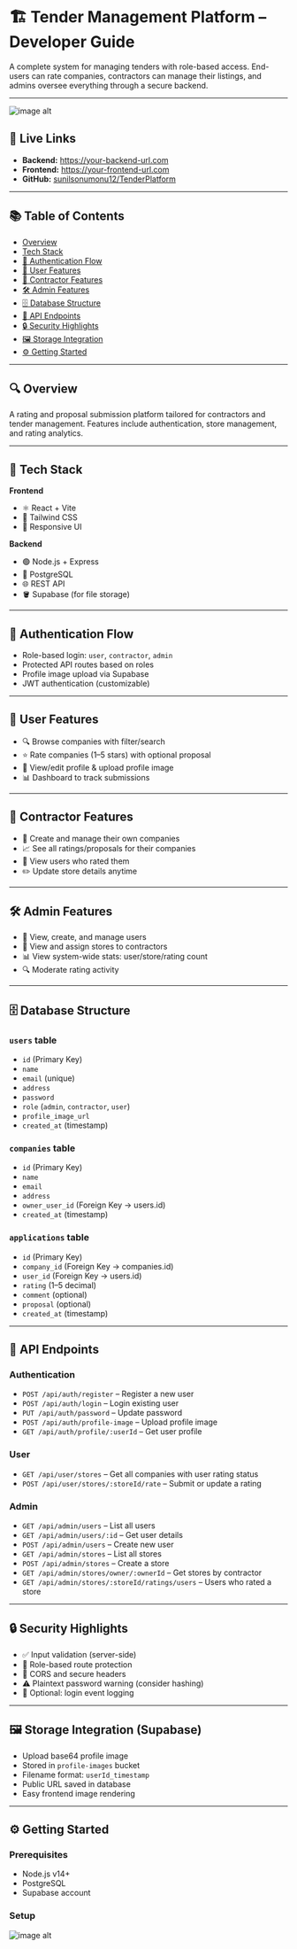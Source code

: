 # 🏗️ Tender Management Platform – Developer Guide

A complete system for managing tenders with role-based access. End-users can rate companies, contractors can manage their listings, and admins oversee everything through a secure backend.

---
![image alt](https://github.com/sunilsonumonu12/Demo/blob/b8a4a5cb29fd2d2d8f689102f7a3a9387492bb44/image2.png)
## 🚀 Live Links

- **Backend:** https://your-backend-url.com  
- **Frontend:** https://your-frontend-url.com  
- **GitHub:** [sunilsonumonu12/TenderPlatform](https://github.com/sunilsonumonu12/TenderPlatform)

---

## 📚 Table of Contents

- [Overview](#overview)  
- [Tech Stack](#tech-stack)  
- [🔐 Authentication Flow](#-authentication-flow)  
- [👤 User Features](#-user-features)  
- [🏢 Contractor Features](#-contractor-features)  
- [🛠️ Admin Features](#️-admin-features)  
- [🗄️ Database Structure](#️-database-structure)  
- [🔗 API Endpoints](#-api-endpoints)  
- [🔒 Security Highlights](#-security-highlights)  
- [🖼️ Storage Integration](#️-storage-integration)  
- [⚙️ Getting Started](#️-getting-started)

---

## 🔍 Overview

A rating and proposal submission platform tailored for contractors and tender management. Features include authentication, store management, and rating analytics.

---

## 🧱 Tech Stack

**Frontend**

- ⚛️ React + Vite  
- 🎨 Tailwind CSS  
- 📱 Responsive UI

**Backend**

- 🟢 Node.js + Express  
- 🐘 PostgreSQL  
- 🌐 REST API  
- 🪣 Supabase (for file storage)

---

## 🔐 Authentication Flow

- Role-based login: `user`, `contractor`, `admin`  
- Protected API routes based on roles  
- Profile image upload via Supabase  
- JWT authentication (customizable)

---

## 👤 User Features

- 🔍 Browse companies with filter/search  
- ⭐ Rate companies (1–5 stars) with optional proposal  
- 📝 View/edit profile & upload profile image  
- 📊 Dashboard to track submissions

---

## 🏢 Contractor Features

- 🏪 Create and manage their own companies  
- 📈 See all ratings/proposals for their companies  
- 👥 View users who rated them  
- ✏️ Update store details anytime

---

## 🛠️ Admin Features

- 👥 View, create, and manage users  
- 🏪 View and assign stores to contractors  
- 📊 View system-wide stats: user/store/rating count  
- 🔍 Moderate rating activity

---

## 🗄️ Database Structure

### `users` table

- `id` (Primary Key)  
- `name`  
- `email` (unique)  
- `address`  
- `password`  
- `role` (`admin`, `contractor`, `user`)  
- `profile_image_url`  
- `created_at` (timestamp)

### `companies` table

- `id` (Primary Key)  
- `name`  
- `email`  
- `address`  
- `owner_user_id` (Foreign Key → users.id)  
- `created_at` (timestamp)

### `applications` table

- `id` (Primary Key)  
- `company_id` (Foreign Key → companies.id)  
- `user_id` (Foreign Key → users.id)  
- `rating` (1–5 decimal)  
- `comment` (optional)  
- `proposal` (optional)  
- `created_at` (timestamp)

---

## 🔗 API Endpoints

### Authentication

- `POST /api/auth/register` – Register a new user  
- `POST /api/auth/login` – Login existing user  
- `PUT /api/auth/password` – Update password  
- `POST /api/auth/profile-image` – Upload profile image  
- `GET /api/auth/profile/:userId` – Get user profile

### User

- `GET /api/user/stores` – Get all companies with user rating status  
- `POST /api/user/stores/:storeId/rate` – Submit or update a rating

### Admin

- `GET /api/admin/users` – List all users  
- `GET /api/admin/users/:id` – Get user details  
- `POST /api/admin/users` – Create new user  
- `GET /api/admin/stores` – List all stores  
- `POST /api/admin/stores` – Create a store  
- `GET /api/admin/stores/owner/:ownerId` – Get stores by contractor  
- `GET /api/admin/stores/:storeId/ratings/users` – Users who rated a store

---

## 🔒 Security Highlights

- ✅ Input validation (server-side)  
- 🔐 Role-based route protection  
- 🚫 CORS and secure headers  
- ⚠️ Plaintext password warning (consider hashing)  
- 🧪 Optional: login event logging

---

## 🖼️ Storage Integration (Supabase)

- Upload base64 profile image  
- Stored in `profile-images` bucket  
- Filename format: `userId_timestamp`  
- Public URL saved in database  
- Easy frontend image rendering

---

## ⚙️ Getting Started

### Prerequisites

- Node.js v14+  
- PostgreSQL  
- Supabase account

### Setup
![image alt](https://github.com/sunilsonumonu12/Demo/blob/f5b8bddc758f50d8155b08a793652473baa6cb92/image.png)


